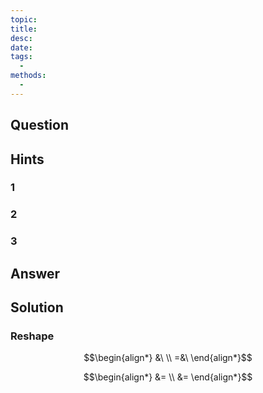 ```yaml
---
topic: 
title: 
desc: 
date: 
tags:
  - 
methods:
  - 
---
```



## Question
```math

```


## Hints

### 1

### 2

### 3


## Answer
```math

```


## Solution

### Reshape
```math
\begin{align*}
  &\ 
  \\ =&\ 
\end{align*}
```

```math
\begin{align*}
  &= 
  \\ &= 
\end{align*}
```
